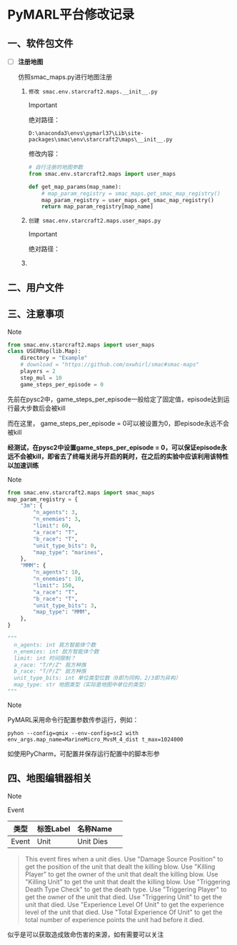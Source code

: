 # PyMARL平台修改记录

## 一、软件包文件

- [ ] **注册地图**

  仿照smac_maps.py进行地图注册

  1. ```
     修改 smac.env.starcraft2.maps.__init__.py
     ```

     > [!IMPORTANT]
     >
     > 绝对路径：
     >
     > ```
     > D:\anaconda3\envs\pymarl37\Lib\site-packages\smac\env\starcraft2\maps\__init__.py
     > ```
     >
     > 修改内容：
     >
     > ```python
     > # 自行注册的地图参数
     > from smac.env.starcraft2.maps import user_maps
     > 
     > def get_map_params(map_name):
     >     # map_param_registry = smac_maps.get_smac_map_registry()
     >     map_param_registry = user_maps.get_smac_map_registry()
     >     return map_param_registry[map_name]
     > ```

     

  2. ```
     创建 smac.env.starcraft2.maps.user_maps.py
     ```

     > [!IMPORTANT]
     >
     > 绝对路径：
     >
     > 

     

  4. 

  

  




## 二、用户文件









## 三、注意事项

> [!NOTE]
>
> ```python
> from smac.env.starcraft2.maps import user_maps
> class USERMap(lib.Map):
>     directory = "Example"
>     # download = "https://github.com/oxwhirl/smac#smac-maps"
>     players = 2
>     step_mul = 10
>     game_steps_per_episode = 0 
> ```
>
> 先前在pysc2中，game_steps_per_episode一般给定了固定值，episode达到运行最大步数后会被kill
>
> 而在这里， game_steps_per_episode = 0可以被设置为0，即episode永远不会被kill
>
> **经测试，在pysc2中设置game_steps_per_episode = 0，可以保证episode永远不会被kill，即省去了终端关闭与开启的耗时，在之后的实验中应该利用该特性以加速训练**

> [!NOTE]
>
> ```python
> from smac.env.starcraft2.maps import smac_maps
> map_param_registry = {
>     "3m": {
>         "n_agents": 3,
>         "n_enemies": 3,
>         "limit": 60,
>         "a_race": "T",
>         "b_race": "T",
>         "unit_type_bits": 0,
>         "map_type": "marines",
>     },
>     "MMM": {
>         "n_agents": 10,
>         "n_enemies": 10,
>         "limit": 150,
>         "a_race": "T",
>         "b_race": "T",
>         "unit_type_bits": 3,
>         "map_type": "MMM",
>     },
> }
> ```
>
> ```python
> """
>   n_agents: int 我方智能体个数
>   n_enemies: int 敌方智能体个数
>   limit: int 时间限制？
>   a_race: "T/P/Z" 我方种族
>   b_race: "T/P/Z" 敌方种族
>   unit_type_bits: int 单位类型位数（0即为同构，2/3即为异构）
>   map_type: str 地图类型（实际是地图中单位的类型）
> """
> ```
>

> [!NOTE]
>
> PyMARL采用命令行配置参数传参运行，例如：
>
> ```
> pyhon --config=qmix --env-config=sc2 with env_args.map_name=MarineMicro_MvsM_4_dist t_max=1024000
> ```
>
> 如使用PyCharm，可配置并保存运行配置中的脚本形参



## 四、地图编辑器相关

> [!NOTE]
>
> Event
>
> | 类型  | 标签Label | 名称Name  |      |
> | ----- | --------- | --------- | ---- |
> | Event | Unit      | Unit Dies |      |

> This event fires when a unit dies.  Use "Damage Source Position" to get the position of the unit that dealt the killing blow.  Use "Killing Player" to get the owner of the unit that dealt the killing blow.  Use "Killing Unit" to get the unit that dealt the killing blow.  Use "Triggering Death Type Check" to get the death type.  Use "Triggering Player" to get the owner of the unit that died.  Use "Triggering Unit" to get the unit that died.  Use "Experience Level Of Unit" to get the experience level of the unit that died.  Use "Total Experience Of Unit" to get the total number of experience points the unit had before it died.

似乎是可以获取造成致命伤害的来源，如有需要可以关注
